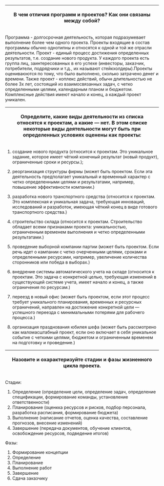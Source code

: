 |<p>**В чем отличия программ и проектов? Как они связаны между собой?**</p><p></p>|
| :-: |
Программа - долгосрочная деятельность, которая подразумевает выполнение более чем одного проекта. Проекты входящие в состав программы обычно однотипны и относятся к одной и той же отрасли деятельности.
Проект - единый процесс достижения определенных результатов, т.е. создание нового продукта. У каждого проекта есть группа лиц, заинтересованных в его успехе (инвесторы, заказчик, потребители, подрядчики и т.д., их называют стейкхолдеры).Проекты оцениваюются по тому, что было выполнено, сколько затрачено денег и времени. Также проект - коплекс действий, обычн длительностью не более 3х лет, состоящий из взаимосвязанных задач, с четко определенными целями, календарным планом и бюджетом. Комплексные действия имеют начало и конец, а каждый проект уникален.

|<p>**Определите, какие виды деятельности из списка относятся к проектам, а какие — нет. В этом списке некоторые виды деятельности могут быть при определенных условиях оценены как проекты:**</p><p></p>|
| :-: |
1) создание нового продукта (относится к проектам. Это уникальное задание, которое имеет чёткий конечный результат (новый продукт), ограниченные сроки и ресурсы.);

2) реорганизация структуры фирмы (может быть проектом. Если эта деятельность предполагает уникальный и временный характер с четко определенными целями и результатами, например, повышение эффективности компании.)

3) разработка нового транспортного средства (относится к проектам. Это комплексная и уникальная задача, требующая инноваций, исследований и разработок, имеющая чёткий конец в виде готового транспортного средства.)

4) строительство склада (относится к проектам. Строительство обладает всеми признаками проекта: уникальностью, ограниченным временем выполнения и четко определенными результатами.)

5) проведение выборной компании партии (может быть проектом. Если речь идет о кампании с четко очерченными целями, сроками и определенными ресурсами, например, увеличение количества сторонников или победа в выборах.)

6) внедрение системы автоматического учета на складе (относится к проектам. Это задача с конкретной целью, требующая изменений в существующей системе учета, имеет начало и конец, а также ограничения по ресурсам.)

7) переезд в новый офис (может быть проектом, если этот процесс требует уникального планирования, временных и ресурсных ограничений, направлен на достижение конкретной цели — успешного переезда с минимальными потерями для рабочего процесса.)

8) организация празднования юбилея шефа (может быть рассмотрено как маломасштабный проект, если оно включает в себя уникальное событие с четкими целями, бюджетом и ограниченным временем на подготовку и проведение.)

|<p>**Назовите и охарактеризуйте стадии и фазы жизненного цикла проекта.**</p><p></p>|
| :-: |
   Стадии:
1. Определение (определение цели, определение задач, определение спецификации, формирование команды, установление ответственности)
2. Планирование (оценкка ресурсов и рисков, подбор персонала, разработка расписания, формирование бюджета)
3. Выполнение (написание отчетов, оценка качества, составление прогнозов, внесение изменений)
4. Завершение (передача документов, обучение клиентов, освобождение ресурсов, подведение итогов)

Фазы:
1. Формирование концепции
2. Определение
3. Планирование
4. Выполнение работ
5. Завершение
6. Сдача заказчику
